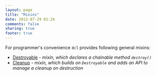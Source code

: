 ```yaml
---
layout: page
title: "Mixins"
date: 2012-07-29 01:24
comments: false
sharing: true
footer: true
---
```


For programmer's convenience `dcl` provides following general mixins:

* [Destroyable](/docs/mixins/destroyable) - *mixin, which declares a chainable method `destroy()`*
* [Cleanup](/docs/mixins/cleanup) - *mixin, which builds on `Destroyable` and adds an API to manage a cleanup on
  destruction*
